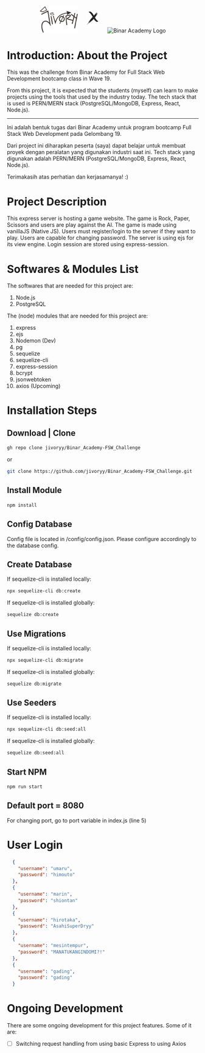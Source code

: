 <p align="center">
<img src="./public/img/TAGGING%20JIVORYY.png" alt="Jivoryy Logo" width="100px"/>
<img src="./public/img/x%20img.png" alt="Jivoryy Logo" width="30" style="margin: 20px"/>
<img src="https://global-uploads.webflow.com/6100d0111a4ed76bc1b9fd54/616fd70b2be60a72b46f2da3_logo_7b6caab85699ca72e06917e9bad7512c.png" alt="Binar Academy Logo" width="100px"/>
</p>

# Introduction: About the Project

This was the challenge from Binar Academy for Full Stack Web Development bootcamp class in Wave 19.

From this project, it is expected that the students (myself) can learn to make projects using the tools that used by the industry today. The tech stack that is used is PERN/MERN stack (PostgreSQL/MongoDB, Express, React, Node.js).

---

Ini adalah bentuk tugas dari Binar Academy untuk program bootcamp Full Stack Web Development pada Gelombang 19.

Dari project ini diharapkan peserta (saya) dapat belajar untuk membuat proyek dengan peralatan yang digunakan industri saat ini. Tech stack yang digunakan adalah PERN/MERN (PostgreSQL/MongoDB, Express, React, Node.js).

Terimakasih atas perhatian dan kerjasamanya! :)

# Project Description

This express server is hosting a game website. The game is Rock, Paper, Scissors and users are play against the AI. The game is made using vanillaJS (Native JS). Users must register/login to the server if they want to play. Users are capable for changing password. The server is using ejs for its view engine. Login session are stored using express-session.

# Softwares & Modules List

The softwares that are needed for this project are:

1. Node.js
2. PostgreSQL

The (node) modules that are needed for this project are:

1. express
2. ejs
3. Nodemon (Dev)
4. pg
5. sequelize
6. sequelize-cli
7. express-session
8. bcrypt
9. jsonwebtoken
10. axios (Upcoming)

# Installation Steps

## Download | Clone

```bash
gh repo clone jivoryy/Binar_Academy-FSW_Challenge
```

or

```bash
git clone https://github.com/jivoryy/Binar_Academy-FSW_Challenge.git
```

## Install Module

```bash
npm install
```

## Config Database

Config file is located in /config/config.json. Please configure accordingly to the database config.

## Create Database

If sequelize-cli is installed locally:

```bash
npx sequelize-cli db:create
```

If sequelize-cli is installed globally:

```bash
sequelize db:create
```

## Use Migrations

If sequelize-cli is installed locally:

```bash
npx sequelize-cli db:migrate
```

If sequelize-cli is installed globally:

```bash
sequelize db:migrate
```

## Use Seeders

If sequelize-cli is installed locally:

```bash
npx sequelize-cli db:seed:all
```

If sequelize-cli is installed globally:

```bash
sequelize db:seed:all
```

## Start NPM

```bash
npm run start
```

## Default port = 8080

For changing port, go to port variable in index.js (line 5)

# User Login

```json
  {
    "username": "umaru",
    "password": "himouto"
  },
  {
    "username": "marin",
    "password": "shiontan"
  },
  {
    "username": "hirotaka",
    "password": "AsahiSuperDryy"
  },
  {
    "username": "mesintempur",
    "password": "MANATUKANGINDOMI?!"
  },
  {
    "username": "gading",
    "password": "gading"
  }
```

# Ongoing Development

There are some ongoing development for this project features. Some of it are:

- [ ] Switching request handling from using basic Express to using Axios
